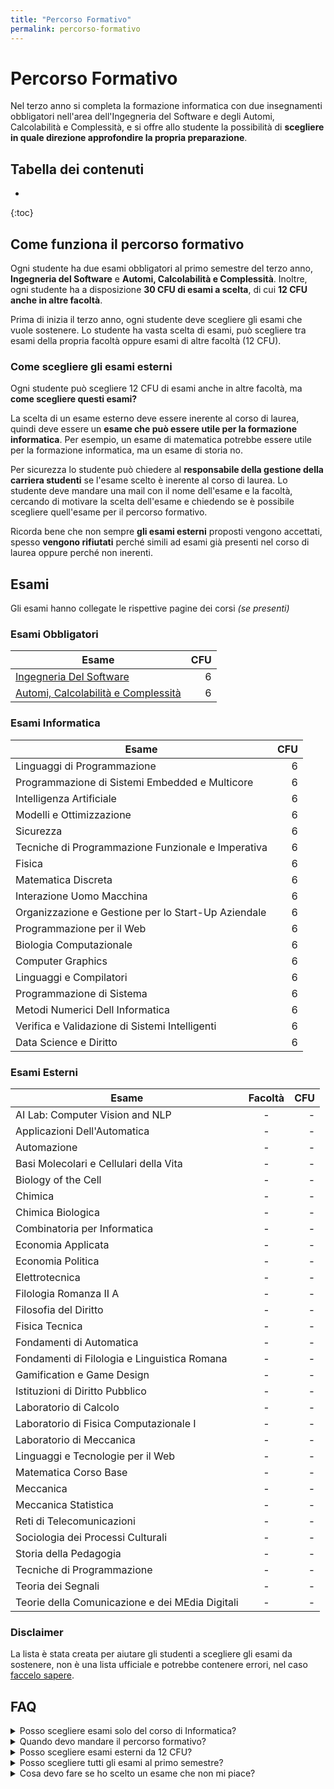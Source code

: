 ```yaml
---
title: "Percorso Formativo"
permalink: percorso-formativo
---
```


# Percorso Formativo

Nel terzo anno si completa la formazione informatica con due insegnamenti obbligatori nell'area dell'Ingegneria del Software e degli Automi, Calcolabilità e Complessità, e si offre allo studente la possibilità di **scegliere in quale direzione approfondire la propria preparazione**.

<!-- :triangular_flag_on_post: -->

## Tabella dei contenuti
* 
{:toc}


<!-- :interrobang: -->

## Come funziona il percorso formativo

Ogni studente ha due esami obbligatori al primo semestre del terzo anno, **Ingegneria del Software** e **Automi, Calcolabilità e Complessità**. Inoltre, ogni studente ha a disposizione **30 CFU di esami a scelta**, di cui **12 CFU anche in altre facoltà**.

Prima di inizia il terzo anno, ogni studente deve scegliere gli esami che vuole sostenere. Lo studente ha vasta scelta di esami, può scegliere tra esami della propria facoltà oppure esami di altre facoltà (12 CFU). 


### Come scegliere gli esami esterni

Ogni studente può scegliere 12 CFU di esami anche in altre facoltà, ma **come scegliere questi esami?**

La scelta di un esame esterno deve essere inerente al corso di laurea, quindi deve essere un **esame che può essere utile per la formazione informatica**. Per esempio, un esame di matematica potrebbe essere utile per la formazione informatica, ma un esame di storia no. 

Per sicurezza lo studente può chiedere al **responsabile della gestione della carriera studenti** se l'esame scelto è inerente al corso di laurea. Lo studente deve mandare una mail con il nome dell'esame e la facoltà, cercando di motivare la scelta dell'esame e chiedendo se è possibile scegliere quell'esame per il percorso formativo.

Ricorda bene che non sempre **gli esami esterni** proposti vengono accettati, spesso **vengono rifiutati** perché simili ad esami già presenti nel corso di laurea oppure perché non inerenti.

<!-- :books:  -->
## Esami

Gli esami hanno collegate le rispettive pagine dei corsi _(se presenti)_

### Esami Obbligatori

| Esame | CFU |
|-|-:|
| [Ingegneria Del Software](https://corsidilaurea.uniroma1.it/it/view-course-details/2023/29923/20190322090929/1c0d2a0e-d989-463c-a09a-00b823557edd/8e637351-4a3a-47a1-ab11-dfe4ad47e446/4f7bd2b2-2f8e-4c38-b15f-7f3c310550b6/6543ae72-79ee-4d09-be79-43786792f287?guid_cv=8e637351-4a3a-47a1-ab11-dfe4ad47e446&current_erogata=1c0d2a0e-d989-463c-a09a-00b823557edd) | 6 |
| [Automi, Calcolabilità e Complessità](https://corsidilaurea.uniroma1.it/it/view-course-details/2023/29923/20190322090929/1c0d2a0e-d989-463c-a09a-00b823557edd/8e637351-4a3a-47a1-ab11-dfe4ad47e446/4f7bd2b2-2f8e-4c38-b15f-7f3c310550b6/8bcc378c-9ff1-4263-87b7-04a394485a9f?guid_cv=8e637351-4a3a-47a1-ab11-dfe4ad47e446&current_erogata=1c0d2a0e-d989-463c-a09a-00b823557edd) | 6 |

### Esami Informatica

| Esame | CFU |
|-|-:|
| Linguaggi di Programmazione | 6 |
| Programmazione di Sistemi Embedded e Multicore | 6 |
| Intelligenza Artificiale | 6 |
| Modelli e Ottimizzazione | 6 |
| Sicurezza | 6 |
| Tecniche di Programmazione Funzionale e Imperativa | 6 |
| Fisica | 6 |
| Matematica Discreta | 6 |
| Interazione Uomo Macchina | 6 |
| Organizzazione e Gestione per lo Start-Up Aziendale | 6 |
| Programmazione per il Web | 6 |
| Biologia Computazionale | 6 |
| Computer Graphics | 6 |
| Linguaggi e Compilatori | 6 |
| Programmazione di Sistema | 6 |
| Metodi Numerici Dell Informatica | 6 |
| Verifica e Validazione di Sistemi Intelligenti | 6 |
| Data Science e Diritto | 6 |

### Esami Esterni

| Esame | Facoltà | CFU |
|-|:-:|-:|
| AI Lab: Computer Vision and NLP | - | - |
| Applicazioni Dell'Automatica| - | - |
| Automazione | - | - |
| Basi Molecolari e Cellulari della Vita | - | - |
| Biology of the Cell | - | - |
| Chimica | - | - |
| Chimica Biologica | - | - |
| Combinatoria per Informatica | - | - |
| Economia Applicata | - | - |
| Economia Politica | - | - |
| Elettrotecnica | - | - |
| Filologia Romanza II A | - | - |
| Filosofia del Diritto | - | - |
| Fisica Tecnica | - | - |
| Fondamenti di Automatica | - | - |
| Fondamenti di Filologia e Linguistica Romana | - | - |
| Gamification e Game Design | - | -
| Istituzioni di Diritto Pubblico | - | - |
| Laboratorio di Calcolo | - | - |
| Laboratorio di Fisica Computazionale I | - | - |
| Laboratorio di Meccanica | - | - |
| Linguaggi e Tecnologie per il Web | - | - |
| Matematica Corso Base | - | - |
| Meccanica | - | - |
| Meccanica Statistica | - | - |
| Reti di Telecomunicazioni | - | - |
| Sociologia dei Processi Culturali | - | - |
| Storia della Pedagogia | - | - |
| Tecniche di Programmazione | - | - |
| Teoria dei Segnali | - | - |
| Teorie della Comunicazione e dei MEdia Digitali | - | - |

<!-- :pushpin: -->
### Disclaimer

La lista è stata creata per aiutare gli studenti a scegliere gli esami da sostenere, non è una lista ufficiale e potrebbe contenere errori, nel caso [faccelo sapere](./contribuire#proposte--bug).

<!-- ### Come contribuire -->
<!-- Scopri [come contribuire](https://sapienzastudents.net/informatica/contribuire) alla forma e al contenuto di questa o altre pagine del sito! -->

## FAQ 

<details>
    <summary>Posso scegliere esami solo del corso di Informatica?</summary>
    <b>Certo</b>, puoi scegliere esami solo del corso di Informatica. Lo studente ha la possibilità di scegliere 12 CFU di esami anche in altre facoltà, ciò non significa che è obbligatorio scegliere esami di altre facoltà.
</details>

<details>
    <summary>Quando devo mandare il percorso formativo?</summary>
    Il percorso formativo può essere mandato ufficialmente da inizio <b>dicembre</b> <i>(la data può variare ogni anno)</i>, ma ogni studente prima di iniziare il terzo anno deve avere già un'idea di quali esami vuole sostenere.
</details>

<details>
    <summary>Posso scegliere esami esterni da 12 CFU?</summary>
    <b>Certo</b>, si possono scegliere ad esempio 2 esami da 6 CFU oppure 1 esame da 12 CFU. Ci sta anche la possibilità di scegliere 1 esame da 9 CFU e 1 esame da 3 CFU. Se hai qualche dubbio <b>chiedi al responsabile del percorso formativo</b>, onde evitare problemi.
</details>

<details>
    <summary>Posso scegliere tutti gli esami al primo semestre?</summary>
    <b>Certo</b>, ovviamente se hai scelto due esami che si sovrappongono il problema è tuo per quanto riguarda le lezioni, ma non ci sono problemi per quanto riguarda gli esami. La scelta degli esami è libera, puoi scegliere tutti gli esami al primo semestre oppure tutti gli esami al secondo semestre. 
</details>

<details>
<summary>Cosa devo fare se ho scelto un esame che non mi piace?</summary>
Se <b>non hai ancora mandato il percorso formativo puoi cambiare gli esami</b>, altrimenti devi <b>aspettare settembre</b> per cambiare gli esami. In alcuni casi puoi cambiare gli esami anche prima di settembre, ma devi chiedere al responsabile del percorso formativo.
</details>

<!-- - Posso scegliere solo esami del corso di Informatica ? -->
<!--     <details> -->
<!--     <summary>Risposta</summary> -->
<!--     Certo, puoi scegliere solo esami del corso di Informatica. Lo studente ha la possibilità di scegliere 12 CFU di esami anche in altre facoltà, ciò non significa che è obbligatorio scegliere esami di altre facoltà. -->
<!--     </details> -->
<!-- <details>

<summary>DOMANDA</summary>
RISPOSTA
</details> -->
